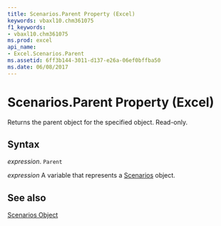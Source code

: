 ```yaml
---
title: Scenarios.Parent Property (Excel)
keywords: vbaxl10.chm361075
f1_keywords:
- vbaxl10.chm361075
ms.prod: excel
api_name:
- Excel.Scenarios.Parent
ms.assetid: 6ff3b144-3011-d137-e26a-06ef0bffba50
ms.date: 06/08/2017
---
```



# Scenarios.Parent Property (Excel)

Returns the parent object for the specified object. Read-only.


## Syntax

 _expression_. `Parent`

 _expression_ A variable that represents a [Scenarios](./Excel.Scenarios.md) object.


## See also


[Scenarios Object](Excel.Scenarios.md)

